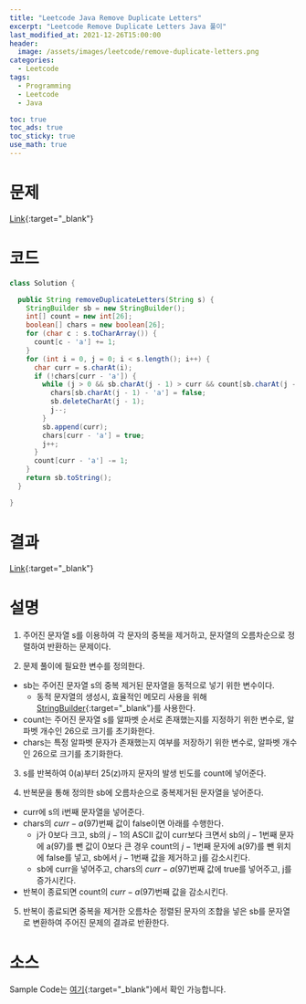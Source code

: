 ```yaml
---
title: "Leetcode Java Remove Duplicate Letters"
excerpt: "Leetcode Remove Duplicate Letters Java 풀이"
last_modified_at: 2021-12-26T15:00:00
header:
  image: /assets/images/leetcode/remove-duplicate-letters.png
categories:
  - Leetcode
tags:
  - Programming
  - Leetcode
  - Java

toc: true
toc_ads: true
toc_sticky: true
use_math: true
---
```

# 문제
[Link](https://leetcode.com/problems/remove-duplicate-letters/){:target="_blank"}

# 코드
```java
class Solution {

  public String removeDuplicateLetters(String s) {
    StringBuilder sb = new StringBuilder();
    int[] count = new int[26];
    boolean[] chars = new boolean[26];
    for (char c : s.toCharArray()) {
      count[c - 'a'] += 1;
    }
    for (int i = 0, j = 0; i < s.length(); i++) {
      char curr = s.charAt(i);
      if (!chars[curr - 'a']) {
        while (j > 0 && sb.charAt(j - 1) > curr && count[sb.charAt(j - 1) - 'a'] > 0) {
          chars[sb.charAt(j - 1) - 'a'] = false;
          sb.deleteCharAt(j - 1);
          j--;
        }
        sb.append(curr);
        chars[curr - 'a'] = true;
        j++;
      }
      count[curr - 'a'] -= 1;
    }
    return sb.toString();
  }

}
```

# 결과
[Link](https://leetcode.com/submissions/detail/606896008/){:target="_blank"}

# 설명
1. 주어진 문자열 s를 이용하여 각 문자의 중복을 제거하고, 문자열의 오름차순으로 정렬하여 반환하는 문제이다.

2. 문제 풀이에 필요한 변수를 정의한다.
- sb는 주어진 문자열 s의 중복 제거된 문자열을 동적으로 넣기 위한 변수이다.
  - 동적 문자열의 생성시, 효율적인 메모리 사용을 위해 [StringBuilder](https://docs.oracle.com/javase/tutorial/java/data/buffers.html){:target="_blank"}를 사용한다.
- count는 주어진 문자열 s를 알파벳 순서로 존재했는지를 지정하기 위한 변수로, 알파벳 개수인 26으로 크기를 초기화한다.
- chars는 특정 알파벳 문자가 존재했는지 여부를 저장하기 위한 변수로, 알파벳 개수인 26으로 크기를 초기화한다.

3. s를 반복하여 0(a)부터 25(z)까지 문자의 발생 빈도를 count에 넣어준다.

4. 반복문을 통해 정의한 sb에 오름차순으로 중복제거된 문자열을 넣어준다.
- curr에 s의 i번째 문자열을 넣어준다.
- chars의 $curr - a(97)$번째 값이 false이면 아래를 수행한다.
  - j가 0보다 크고, sb의 $j - 1$의 ASCII 값이 curr보다 크면서 sb의 $j - 1$번째 문자에 a(97)를 뺀 값이 0보다 큰 경우 count의 $j - 1$번째 문자에 a(97)를 뺀 위치에 false를 넣고, sb에서 $j - 1$번째 값을 제거하고 j를 감소시킨다.
  - sb에 curr을 넣어주고, chars의 $curr - a(97)$번째 값에 true를 넣어주고, j를 증가시킨다.
- 반복이 종료되면 count의 $curr - a(97)$번째 값을 감소시킨다.

5. 반복이 종료되면 중복을 제거한 오름차순 정렬된 문자의 조합을 넣은 sb를 문자열로 변환하여 주어진 문제의 결과로 반환한다.

# 소스
Sample Code는 [여기](https://github.com/GracefulSoul/leetcode/blob/master/src/main/java/gracefulsoul/problems/RemoveDuplicateLetters.java){:target="_blank"}에서 확인 가능합니다.